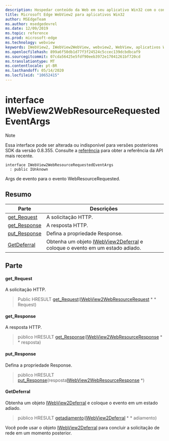 ```yaml
---
description: Hospedar conteúdo da Web em seu aplicativo Win32 com o controle WebView2 do Microsoft Edge
title: Microsoft Edge WebView2 para aplicativos Win32
author: MSEdgeTeam
ms.author: msedgedevrel
ms.date: 12/09/2019
ms.topic: reference
ms.prod: microsoft-edge
ms.technology: webview
keywords: IWebView2, IWebView2WebView, webview2, WebView, aplicativos Win32, Win32, Edge
ms.openlocfilehash: 899a6f50db1d77f3f24524c5ccec139dcbdbcaf9
ms.sourcegitcommit: 07cda56425e5fdf90eeb3972e17041261bf720cd
ms.translationtype: MT
ms.contentlocale: pt-BR
ms.lasthandoff: 05/14/2020
ms.locfileid: "10652415"
---
```

# interface IWebView2WebResourceRequestedEventArgs 

> [!NOTE]
> Essa interface pode ser alterada ou indisponível para versões posteriores SDK da versão 0.8.355. Consulte a [referência](../../../webview2-api-reference.md) para obter a referência da API mais recente.

```
interface IWebView2WebResourceRequestedEventArgs
  : public IUnknown
```

Args de evento para o evento WebResourceRequested.

## Resumo

 Parte                        | Descrições
--------------------------------|---------------------------------------------
[get_Request](#get_request) | A solicitação HTTP.
[get_Response](#get_response) | A resposta HTTP.
[put_Response](#put_response) | Defina a propriedade Response.
[GetDeferral](#getdeferral) | Obtenha um objeto [IWebView2Deferral](IWebView2Deferral.md) e coloque o evento em um estado adiado.

## Parte

#### get_Request 

A solicitação HTTP.

> Public HRESULT [get_Request](#get_request)([IWebView2WebResourceRequest](IWebView2WebResourceRequest.md) * * Request)

#### get_Response 

A resposta HTTP.

> público HRESULT [get_Response](#get_response)([IWebView2WebResourceResponse](IWebView2WebResourceResponse.md) * * resposta)

#### put_Response 

Defina a propriedade Response.

> público HRESULT [put_Response](#put_response)(resposta[IWebView2WebResourceResponse](IWebView2WebResourceResponse.md) *)

#### GetDeferral 

Obtenha um objeto [IWebView2Deferral](IWebView2Deferral.md) e coloque o evento em um estado adiado.

> público HRESULT [getadiamento](#getdeferral)([IWebView2Deferral](IWebView2Deferral.md) * * adiamento)

Você pode usar o objeto [IWebView2Deferral](IWebView2Deferral.md) para concluir a solicitação de rede em um momento posterior.


